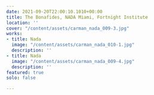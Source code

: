 ```yaml
---
date: 2021-09-20T22:00:10.1010+00:00
title: The Bonafides, NADA Miami, Fortnight Institute
location: ''
cover: "/content/assets/carman_nada_009-3.jpg"
works:
- title: Nada
  image: "/content/assets/carman_nada_010-1.jpg"
  description: ''
- title: Nada
  image: "/content/assets/carman_nada_009-4.jpg"
  description: ''
featured: true
solo: false

---
```

